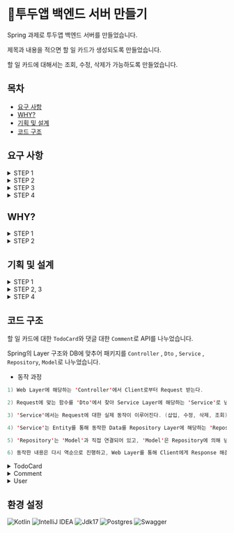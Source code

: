 # 📆투두앱 백엔드 서버 만들기

Spring 과제로 투두앱 백엔드 서버를 만들었습니다. <br/>

제목과 내용을 적으면 할 일 카드가 생성되도록 만들었습니다. <br/>

할 일 카드에 대해서는 조회, 수정, 삭제가 가능하도록 만들었습니다.

## 목차
- [요구 사항](#요구-사항)
- [WHY?](#why)
- [기획 및 설계](#기획-및-설계)
- [코드 구조](#코드-구조)

## 요구 사항

<details>
<summary>STEP 1</summary><div>
  
**할 일 카드 작성 기능**
  > - `할 일 제목`, `할 일 내용`, `작성일`, `작성자 이름`을 입력받아 저장할 수 있습니다.
  > - 저장된 할 일의 정보를 반환받아 확인할 수 있습니다.

**선택한 할 일 조회 기능**
  > - 선택한 할 일의 정보를 조회할 수 있습니다.
  > - 반환받은 할 일 정보에는 `할 일 제목`, `할 일 내용`, `작성일`, `작성자 이름`을 정보가 들어있습니다.

**할 일 카드 목록 조회 기능**
  > - 등록된 할 일 전체를 조회할 수 있습니다.
  > - 조회된 할 일 목록은 작성일 기준 내림차순으로 정렬되어 있습니다.

**선택한 할 일 수정 기능**
  > - 선택한 할 일의 `할 일 제목`, `할 일 내용`, `작성자 이름`을 수정할 수 있습니다.
  > - 수정된 할 일의 정보를 반환받아 확인할 수 있습니다.

**선택한 할 일 삭제 기능**
  > - 선택한 게시글을 삭제할 수 있습니다.

</div></details>

<details>
<summary>STEP 2</summary><div>

**할 일 카드 완료 기능**
  > - 완료 처리할 할 일 카드는 목록 조회 시 `완료 여부` 필드가 `TRUE`로 내려갑니다.
  > - `완료 여부` 기본 값은 `FALSE`입니다.

**댓글 작성 기능**
  > - `작성자 이름`, `비밀번호`, `댓글`을 입력받아 저장할 수 있습니다.
  > - 응답에서 `비밀번호`는 제외하고 등록된 댓글을 반환합니다.

**댓글 수정 기능**
  > - `작성자 이름`, `비밀번호`를 입력받아 저장된 값과 일치하면 수정할 수 있습니다.
  > - 응답에서 `비밀번호`는 제외하고 수정된 댓글을 반환합니다.

**댓글 삭제 기능**
  > - `작성자 이름`, `비밀번호`를 입력받아 저장된 값과 일치하면 삭제할 수 있습니다.
  > - 응답에서 삭제 메시지와 상태 코드를 반환합니다.

**댓글 조회 기능**
  > - STEP 1에서 만든 할 일 조회 API의 응답에서 댓글을 조회할 수 있습니다.
  > - 연관되지 않은 댓글은 포함되지 않아야 합니다. 

</div></details>

<details>
<summary>STEP 3</summary><div>
  
**할 일 카드 정렬 기능**
  > - API를 요청할 때 정렬(`오름차순`, `내림차순`)을 포함합니다.
  > - 정렬 기준을 통해 정렬한 할 일 목록을 반환합니다.

**할 일 카드 필터 기능**
  > - API를 요청할 때 작성자 이름 기준으로 목록을 반환합니다.

**할 일 카드 검증 기능**
  > - 할 일 카드를 작성하거나 수정할 때 검사합니다.
  > - 할 일 카드의 제목이 1자 이상, 200자 이하인지 검사합니다.
  > - 할 일 카드의 본문이 1자 이상, 1000자 이하인지 검사합니다.
  > - 조건을 충족하지 않는다면 기능 실패로 응답합니다.

**할 일 카드 응답 코드 반환**
  > - ReponseEntity를 사용하여 API의 응답을 Status 코드로 반환합니다.
  > - 조회 기능 성공: status 200 OK
  > - 작성 기능 성공: status 201 Created
  > - 수정 기능 성공: status 200 OK
  > - 삭제 기능 성공: status 204 No Content
  > - 작성, 수정 기능 실패: status 400 Bad Request

</div></details>

<details>
<summary>STEP 4</summary><div>
  
**개발 완료**
  > - 사용자가 많아졌을 때 페이지 혹은 카드의 개수를 지정해서 조회합니다.
  > - 회원가입, 로그인이 가능합니다.

**추후 개발 예정**
> - 인증, 인가에 대해서 요청한 사용자를 구분하여 수정 삭제가 가능합니다.

</div></details>

## WHY?

<details>
<summary>STEP 1</summary><div>
  
Q1. API의 request를 어떤 방식으로 사용하셨나요?
> A. Request Body 방식을 사용하였습니다. 이유는 다음과 같습니다.<br/>
>
> 1. Request Body 방식이 URL에 JSON 등의 데이터를 노출하지 않기 때문에 안전하기 때문입니다.<br/>
> 2. 주소를 이용하지 않아서 데이터양이 많은 경우에 적합하기 때문입니다.

Q2. RESTful 한 API를 설계하셨나요?
> A. 네, 그렇습니다. 이유는 다음과 같습니다. <br/>
>
> 1. Resource의 이름을 명사, 소문자, 복수형으로 지향하였으며, '/'를 통해 계층 관계를 표현하였습니다. <br/>
  (예> /todocards) <br/>
> 2. id Resource를 가져오기 위해 Identifier를 포함하였습니다. <br/>
  (예> /todocards/{userId}) <br/>
> 3. 적절한 Status Code를 응답하였습니다. <br/>
  (예> TodoCard가 정상적으로 생성되었을 때, 성공 Status Code가 201) <br/>
> 4. Path Variable을 이용하여 변수를 받아오도록 하였습니다. <br/>
  (예> fun getTodoCard(@PathVariable userid: Long))

Q3. 적절한 관심사 분리를 적용하셨나요?<br/>
> A. Spring의 Layer 구조와 DB에 맞추어 패키지를 나누었습니다. (Controller , Dto , model , repository , Service)

Q4. API 명세서 작성 가이드라인과 비교했을 때 자신의 API 명세서<br/>
> A. 규모가 큰 프로젝트가 아니라서 제외한 항목이 많았던 것 같습니다.

</div></details>

<details>
<summary>STEP 2</summary><div>

Q1. 처음 설계한 API 명세서에 변경사항이 있었나요? 변경되었다면 어떤 점 때문일까요?
> A. 댓글 기능에 대한 추가 사항이 존재하였습니다. 기능을 늘리면 자연스럽게 API 명세서도 늘어났다고 생각합니다.<br/>

Q2. 첫 설계의 중요성에 대해 작성해주세요!
> A. 첫 설계를 디테일하게 할수록 추가 요구사항을 적용할 때 변경에 대한 수고가 줄어든다는 것을 알게 되었습니다.<br/>

Q3. ERD를 먼저 설계한 후 Entity를 개발했을 때 어떤 점이 도움이 되셨나요?
> A. 테이블명과 칼럼 이름을 미리 정해두고, 연관 관계를 설정해두어서 코드 동작 설계를 편하게 할 수 있었습니다.<br/>

Q4. 댓글 여러 개 달려있는 할 일을 삭제하려고 한다면 무슨 문제가 발생할까요? DB 테이블 관점에서 해결 방법이 무엇일까요?
> A. 서버 오류가 발생하며 삭제 동작이 진행되지 않습니다.<br/>
> 하지만 할 일을 삭제할 때 댓글까지 삭제할 수 있게 CASCADE라는 영속성 전이를 이용하면 해결 가능합니다.<br/>

Q4. IoC / DI에 대해 간략하게 설명해 주세요.
> A. 간략하게 설명하도록 하겠습니다.<br/>
> * IoC : 객체의 생성과 생명 주기를 외부에서 제어하는 디자인 패턴<br/>
> * DI : 객체가 필요한 의존성을 자체적으로 생성하는 것이 아니라, 외부에서 주입받는 디자인 패턴<br/>
>
> ∴ DI ⊂ IoC

</div></details>

## 기획 및 설계

<details>
<summary>STEP 1</summary><div>
  
#### 1. Event Storming

![image](https://github.com/KangBaekho10/TodoApplication/assets/166815465/e6a10243-5c12-4dbd-931d-1ede39275e36)

#### 2. Use Case Diagram

![20240516_172800](https://github.com/KangBaekho10/TodoApplication/assets/166815465/a9db859b-d5ee-4b4c-aaac-08907ec0e492)

#### 3. API Specification

![image](https://github.com/KangBaekho10/TodoApplication/assets/166815465/dd4159ce-835f-4eeb-bd0e-7d0739b8d652)

#### 4. ERD

![image](https://github.com/KangBaekho10/TodoApplication/assets/166815465/f06de950-2c98-4c3d-a748-27a5995d4af8)

</div></details>

<details>
<summary>STEP 2, 3</summary><div>

#### 1. Event Storming

![image](https://github.com/KangBaekho10/TodoApplication/assets/166815465/5c7dbfdb-3cc4-498a-aab4-4cde2d31902c)

#### 2. Use Case Diagram

![image](https://github.com/KangBaekho10/TodoApplication/assets/166815465/2aed2a28-08bd-403a-a052-859e5cfc5086)

#### 3. API Specification

![image](https://github.com/KangBaekho10/TodoApplication/assets/166815465/acacbbb5-4fe8-4158-8ae5-9583fde05b4a)

#### 4. ERD

![image](https://github.com/KangBaekho10/TodoApplication/assets/166815465/660fa781-6850-45bb-a446-e4252776c1c8)

</div></details>

<details>
<summary>STEP 4</summary><div>

#### 1. Event Storming

![image](https://github.com/KangBaekho10/TodoApplication/assets/166815465/a90fb0c5-b9fc-43c1-8f36-8c2338f96912)

#### 2. Use Case Diagram

![image](https://github.com/KangBaekho10/TodoApplication/assets/166815465/2ae4bff6-4df0-4ae2-be77-4597aa227e6b)

#### 3. API Specification

![image](https://github.com/KangBaekho10/TodoApplication/assets/166815465/bab663e3-3dcb-4916-b8d4-f73f089f1336)

#### 4. ERD
  
![image](https://github.com/KangBaekho10/TodoApplication/assets/166815465/bdd9230e-fd34-4268-9c22-8ec94a6cbde2)

</div></details>

## 코드 구조

할 일 카드에 대한 `TodoCard`와 댓글 대한 `Comment`로 API를 나누었습니다.

Spring의 Layer 구조와 DB에 맞추어 패키지를 `Controller` , `Dto` , `Service` , `Repository`, `Model`로 나누었습니다.

- 동작 과정

```Kotlin
1) Web Layer에 해당하는 'Controller'에서 Client로부터 Request 받는다.

2) Request에 맞는 함수를 'Dto'에서 찾아 Service Layer에 해당하는 'Service'로 넘겨준다.

3) 'Service'에서는 Request에 대한 실제 동작이 이루어진다. (삽입, 수정, 삭제, 조회)

4) 'Service'는 Entity를 통해 동작한 Data를 Repository Layer에 해당하는 'Repository'로 넘겨준다.

5) 'Repository'는 'Model'과 직접 연결되어 있고, 'Model'은 Repository에 의해 넘겨받은 Data를 DB에서 동작한다.

6) 동작한 내용은 다시 역순으로 진행하고, Web Layer를 통해 Client에게 Response 해준다.
```

<details>
<summary> TodoCard </summary><div>

- Controller

```Kotlin

// 단일 카드 조회
fun getTodoCard(@PathVariable userId: Long) : ResponseEntity<TodoCardResponse> {
...
}

// 전체 카드 조회
fun getTodoCardList(): ResponseEntity<List<TodoCardResponse>> {
...
}

// 할 일 카드 생성
fun createTodoCard(@RequestBody createTodoCardRequest: CreateTodoCardRequest): ResponseEntity<TodoCardResponse> {
...
}

// 할 일 카드 수정
fun updateTodoCard(
    @PathVariable userId: Long,
    @RequestBody updateTodoCardRequest: UpdateTodoCardRequest
) : ResponseEntity<TodoCardResponse> {
...
}

// 할 일 카드 삭제
fun deleteTodoCard(@PathVariable userId: Long) : ResponseEntity<Unit> {
...
}

```

- Service

```Kotlin

// 단일 카드 조회
fun getTodoCardById(userId: Long): TodoCardResponse

// 전체 카드 조회
fun getAllTodoCardList(): List<TodoCardResponse>

// 할 일 카드 생성
fun createTodoCard(request: CreateTodoCardRequest): TodoCardResponse

// 할 일 카드 수정
fun updateTodoCard(userId: Long, request: UpdateTodoCardRequest): TodoCardResponse

// 할 일 카드 삭제
fun deleteTodoCard(userId: Long)

```

- Repository

```Kotlin

interface TodoCardRepository: JpaRepository<TodoCard, Long> {}

```

- Model

```Kotlin
...
// 1:N
// DATA에 맞는 DB Column을 지정
class TodoCard (
...
    @OneToMany(mappedBy = "todoCard", fetch = FetchType.LAZY, cascade = [CascadeType.ALL], orphanRemoval = true)
    val comment: MutableList<Comment> = mutableListOf()
...
)

// Column 일치하는 곳에 DATA 삽입
fun TodoCard.toResponse(): TodoCardResponse { 
...
}

```

</div></details>

<details>
<summary> Comment </summary><div>

- Controller

```Kotlin

// 댓글 생성
fun createComment(
  @PathVariable userId: Long,
  @RequestBody commentRequest: CommentRequest
): ResponseEntity<CommentResponse> {
...
}

// 댓글 수정
fun updateComment(
  @PathVariable userId: Long,
  @PathVariable commentId: Long,
  @RequestBody commentRequest: CommentRequest
): ResponseEntity<CommentResponse> {
...
}

// 댓글 삭제
fun updateComment(
  @PathVariable userId: Long,
  @PathVariable commentId: Long,
  @RequestBody commentRequest: CommentRequest
): ResponseEntity<CommentResponse> {
...
}

```

- Service

```Kotlin

// 댓글 조회 (할 일 카드에서 조회 가능)
fun getComment(commentId : Long) : CommentResponse

// userId로 할 일 카드를 지정하여 댓글 생성
fun createComment(userId: Long, request: CommentRequest) : CommentResponse

// userId로 할 일 카드를 지정하여 댓글 수정
fun updateComment(userId: Long, commentId: Long, request: CommentRequest) : CommentResponse

// userId로 할 일 카드를 지정하여 댓글 삭제
fun deleteComment(userId: Long, commentId: Long, request: DeleteCommentRequest)

```

- Repository

```Kotlin

interface CommentRepository: JpaRepository<Comment, Long> {
    fun findByTodoCardUseridAndCommentid(userId: Long, commentId: Long): Comment?
}

```

- Model

```Kotlin

class Comment (
...
// N:1
// DATA에 맞는 DB Column 지정
    @ManyToOne(fetch = FetchType.LAZY)
    @JoinColumn(name = "userid")
    val todoCard: TodoCard,
...
)
// Column 일치하는 곳에 DATA 삽입
fun Comment.toResponse(): CommentResponse{
...
}

```

</div></details>

<details>
<summary> User </summary><div>

- Controller

```Kotlin

@PostMapping("/signup")
fun createUser(@RequestBody userRequest: UserRequest): ResponseEntity<UserResponse> {
...
}
// 사용자 생성
...
fun login(@RequestBody userRequest: UserRequest): ResponseEntity<UserResponse>{
...
}
// 사용자 로그인

```

- Service

```Kotlin

fun createUser(request: UserRequest): UserResponse
//사용자 생성

fun login(request: UserRequest): UserResponse
// 사용자 로그인

```

- Repository

```Kotlin

interface UserRepository: JpaRepository<User, Long> {
    fun findByEmailAndPassword(email: String, password: String): User
}

```

- Model

```Kotlin

class User(
)
...
// Column 일치하는 곳에 DATA 삽입
fun User.toResponse(): UserResponse {
...
}

```

</div></details>

## 환경 설정<br>
![Kotlin](https://img.shields.io/badge/kotlin-%237F52FF.svg?style=for-the-badge&logo=kotlin&logoColor=white)
![IntelliJ IDEA](https://img.shields.io/badge/IntelliJIDEA-000000.svg?style=for-the-badge&logo=intellij-idea&logoColor=white) 
![Jdk17](https://img.shields.io/badge/jdk17-%23ED8B00.svg?style=for-the-badge&logo=openjdk&logoColor=white"/)
![Postgres](https://img.shields.io/badge/postgres-%23316192.svg?style=for-the-badge&logo=postgresql&logoColor=white)
![Swagger](https://img.shields.io/badge/-Swagger-%23Clojure?style=for-the-badge&logo=swagger&logoColor=white)
